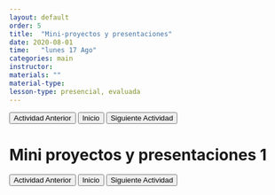 ```yaml
---
layout: default
order: 5
title:  "Mini-proyectos y presentaciones"
date: 2020-08-01
time:   "lunes 17 Ago"
categories: main
instructor: 
materials: ""
material-type:
lesson-type: presencial, evaluada
---
```


<a href="https://pesalerno.github.io/genetica-ago-2020/main/2020/08/01/4_herencia-2.html"><button>Actividad Anterior</button></a>		<a href="https://pesalerno.github.io/genetica-ago-2020/"><button>Inicio</button></a>    <a href="https://pesalerno.github.io/genetica-ago-2020/main/2020/08/01/6_geno-feno-1.html"><button>Siguiente Actividad</button></a>

# Mini proyectos y presentaciones 1

<a href="https://pesalerno.github.io/genetica-ago-2020/main/2020/08/01/4_herencia-2.html"><button>Actividad Anterior</button></a>		<a href="https://pesalerno.github.io/genetica-ago-2020/"><button>Inicio</button></a>    <a href="https://pesalerno.github.io/genetica-ago-2020/main/2020/08/01/6_geno-feno-1.html"><button>Siguiente Actividad</button></a>
